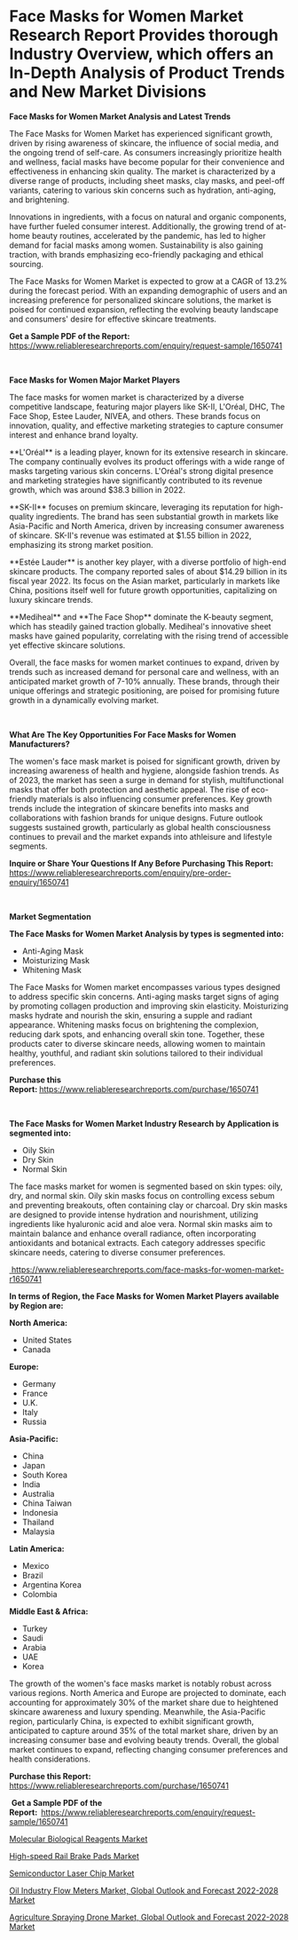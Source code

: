 <p><h1>Face Masks for Women Market Research Report Provides thorough Industry Overview, which offers an In-Depth Analysis of Product Trends and New Market Divisions</h1></p><p><strong>Face Masks for Women Market Analysis and Latest Trends</strong></p>
<p><p>The Face Masks for Women Market has experienced significant growth, driven by rising awareness of skincare, the influence of social media, and the ongoing trend of self-care. As consumers increasingly prioritize health and wellness, facial masks have become popular for their convenience and effectiveness in enhancing skin quality. The market is characterized by a diverse range of products, including sheet masks, clay masks, and peel-off variants, catering to various skin concerns such as hydration, anti-aging, and brightening.</p><p>Innovations in ingredients, with a focus on natural and organic components, have further fueled consumer interest. Additionally, the growing trend of at-home beauty routines, accelerated by the pandemic, has led to higher demand for facial masks among women. Sustainability is also gaining traction, with brands emphasizing eco-friendly packaging and ethical sourcing.</p><p>The Face Masks for Women Market is expected to grow at a CAGR of 13.2% during the forecast period. With an expanding demographic of users and an increasing preference for personalized skincare solutions, the market is poised for continued expansion, reflecting the evolving beauty landscape and consumers' desire for effective skincare treatments.</p></p>
<p><strong>Get a Sample PDF of the Report:&nbsp;</strong> <a href="https://www.reliableresearchreports.com/enquiry/request-sample/1650741?utm_campaign=9&utm_medium=2&utm_source=Github&utm_content=ia&utm_term=12102024&utm_id=face-masks-for-women">https://www.reliableresearchreports.com/enquiry/request-sample/1650741</a></p>
<p>&nbsp;</p>
<p><strong>Face Masks for Women Major Market Players</strong></p>
<p><p>The face masks for women market is characterized by a diverse competitive landscape, featuring major players like SK-II, L'Oréal, DHC, The Face Shop, Estee Lauder, NIVEA, and others. These brands focus on innovation, quality, and effective marketing strategies to capture consumer interest and enhance brand loyalty.</p><p>**L'Oréal** is a leading player, known for its extensive research in skincare. The company continually evolves its product offerings with a wide range of masks targeting various skin concerns. L'Oréal's strong digital presence and marketing strategies have significantly contributed to its revenue growth, which was around $38.3 billion in 2022.</p><p>**SK-II** focuses on premium skincare, leveraging its reputation for high-quality ingredients. The brand has seen substantial growth in markets like Asia-Pacific and North America, driven by increasing consumer awareness of skincare. SK-II's revenue was estimated at $1.55 billion in 2022, emphasizing its strong market position.</p><p>**Estée Lauder** is another key player, with a diverse portfolio of high-end skincare products. The company reported sales of about $14.29 billion in its fiscal year 2022. Its focus on the Asian market, particularly in markets like China, positions itself well for future growth opportunities, capitalizing on luxury skincare trends.</p><p>**Mediheal** and **The Face Shop** dominate the K-beauty segment, which has steadily gained traction globally. Mediheal's innovative sheet masks have gained popularity, correlating with the rising trend of accessible yet effective skincare solutions.</p><p>Overall, the face masks for women market continues to expand, driven by trends such as increased demand for personal care and wellness, with an anticipated market growth of 7-10% annually. These brands, through their unique offerings and strategic positioning, are poised for promising future growth in a dynamically evolving market.</p></p>
<p>&nbsp;</p>
<p><strong>What Are The Key Opportunities For Face Masks for Women Manufacturers?</strong></p>
<p><p>The women's face mask market is poised for significant growth, driven by increasing awareness of health and hygiene, alongside fashion trends. As of 2023, the market has seen a surge in demand for stylish, multifunctional masks that offer both protection and aesthetic appeal. The rise of eco-friendly materials is also influencing consumer preferences. Key growth trends include the integration of skincare benefits into masks and collaborations with fashion brands for unique designs. Future outlook suggests sustained growth, particularly as global health consciousness continues to prevail and the market expands into athleisure and lifestyle segments.</p></p>
<p><strong>Inquire or Share Your Questions If Any Before Purchasing This Report:</strong> <a href="https://www.reliableresearchreports.com/enquiry/pre-order-enquiry/1650741?utm_campaign=9&utm_medium=2&utm_source=Github&utm_content=ia&utm_term=12102024&utm_id=face-masks-for-women">https://www.reliableresearchreports.com/enquiry/pre-order-enquiry/1650741</a></p>
<p>&nbsp;</p>
<p><strong>Market Segmentation</strong></p>
<p><strong>The Face Masks for Women Market Analysis by types is segmented into:</strong></p>
<p><ul><li>Anti-Aging Mask</li><li>Moisturizing Mask</li><li>Whitening Mask</li></ul></p>
<p><p>The Face Masks for Women market encompasses various types designed to address specific skin concerns. Anti-aging masks target signs of aging by promoting collagen production and improving skin elasticity. Moisturizing masks hydrate and nourish the skin, ensuring a supple and radiant appearance. Whitening masks focus on brightening the complexion, reducing dark spots, and enhancing overall skin tone. Together, these products cater to diverse skincare needs, allowing women to maintain healthy, youthful, and radiant skin solutions tailored to their individual preferences.</p></p>
<p><strong>Purchase this Report:&nbsp;</strong><a href="https://www.reliableresearchreports.com/purchase/1650741?utm_campaign=9&utm_medium=2&utm_source=Github&utm_content=ia&utm_term=12102024&utm_id=face-masks-for-women">https://www.reliableresearchreports.com/purchase/1650741</a></p>
<p>&nbsp;</p>
<p><strong>The Face Masks for Women Market Industry Research by Application is segmented into:</strong></p>
<p><ul><li>Oily Skin</li><li>Dry Skin</li><li>Normal Skin</li></ul></p>
<p><p>The face masks market for women is segmented based on skin types: oily, dry, and normal skin. Oily skin masks focus on controlling excess sebum and preventing breakouts, often containing clay or charcoal. Dry skin masks are designed to provide intense hydration and nourishment, utilizing ingredients like hyaluronic acid and aloe vera. Normal skin masks aim to maintain balance and enhance overall radiance, often incorporating antioxidants and botanical extracts. Each category addresses specific skincare needs, catering to diverse consumer preferences.</p></p>
<p><a href="https://www.reliableresearchreports.com/face-masks-for-women-market-r1650741?utm_campaign=9&utm_medium=2&utm_source=Github&utm_content=ia&utm_term=12102024&utm_id=face-masks-for-women">&nbsp;https://www.reliableresearchreports.com/face-masks-for-women-market-r1650741</a></p>
<p><strong>In terms of Region, the Face Masks for Women Market Players available by Region are:</strong></p>
<p>
    <p> <strong> North America: </strong>
        <ul>
            <li>United States</li>
            <li>Canada</li>
        </ul>
        </p> 
    <p> <strong> Europe: </strong>
        <ul>
            <li>Germany</li>
            <li>France</li>
            <li>U.K.</li>
            <li>Italy</li>
            <li>Russia</li>
        </ul>
        </p> 
    <p> <strong> Asia-Pacific: </strong>
        <ul>
            <li>China</li>
            <li>Japan</li>
            <li>South Korea</li>
            <li>India</li>
            <li>Australia</li>
            <li>China Taiwan</li>
            <li>Indonesia</li>
            <li>Thailand</li>
            <li>Malaysia</li>
        </ul>
        </p> 
    <p> <strong> Latin America: </strong>
        <ul>
            <li>Mexico</li>
            <li>Brazil</li>
            <li>Argentina Korea</li>
            <li>Colombia</li>
        </ul>
        </p> 
    <p> <strong> Middle East & Africa: </strong>
        <ul>
            <li>Turkey</li>
            <li>Saudi</li>
            <li>Arabia</li>
            <li>UAE</li>
            <li>Korea</li>
        </ul>
    </p>
    </p>
<p><p>The growth of the women's face masks market is notably robust across various regions. North America and Europe are projected to dominate, each accounting for approximately 30% of the market share due to heightened skincare awareness and luxury spending. Meanwhile, the Asia-Pacific region, particularly China, is expected to exhibit significant growth, anticipated to capture around 35% of the total market share, driven by an increasing consumer base and evolving beauty trends. Overall, the global market continues to expand, reflecting changing consumer preferences and health considerations.</p></p>
<p><strong>Purchase this Report: </strong><a href="https://www.reliableresearchreports.com/purchase/1650741?utm_campaign=9&utm_medium=2&utm_source=Github&utm_content=ia&utm_term=12102024&utm_id=face-masks-for-women">https://www.reliableresearchreports.com/purchase/1650741</a></p>
<p>&nbsp;<strong>Get a Sample PDF of the Report:&nbsp;&nbsp;</strong><a href="https://www.reliableresearchreports.com/enquiry/request-sample/1650741?utm_campaign=9&utm_medium=2&utm_source=Github&utm_content=ia&utm_term=12102024&utm_id=face-masks-for-women">https://www.reliableresearchreports.com/enquiry/request-sample/1650741</a></p>
<p><strong></strong></p>
<p><p><a href="https://www.linkedin.com/pulse/market-forecasting-change-global-molecular-biological-reagents-agiaf?utm_campaign=9&utm_medium=2&utm_source=Github&utm_content=ia&utm_term=12102024&utm_id=face-masks-for-women">Molecular Biological Reagents Market</a></p><p><a href="https://www.linkedin.com/pulse/high-speed-rail-brake-pads-market-size-growth-industry-analysis-qwlve?utm_campaign=9&utm_medium=2&utm_source=Github&utm_content=ia&utm_term=12102024&utm_id=face-masks-for-women">High-speed Rail Brake Pads Market</a></p><p><a href="https://www.linkedin.com/pulse/global-semiconductor-laser-chip-market-trends-analysis-tg29e?utm_campaign=9&utm_medium=2&utm_source=Github&utm_content=ia&utm_term=12102024&utm_id=face-masks-for-women">Semiconductor Laser Chip Market</a></p><p><a href="https://github.com/prosalinda88/Market-Research-Report-List-6/blob/main/oil-industry-flow-meters-market-global-outlook-and-forecast-2022-2028-market.md?utm_campaign=9&utm_medium=2&utm_source=Github&utm_content=ia&utm_term=12102024&utm_id=face-masks-for-women">Oil Industry Flow Meters Market, Global Outlook and Forecast 2022-2028 Market</a></p><p><a href="https://github.com/NorbertYates/Market-Research-Report-List-7/blob/main/agriculture-spraying-drone-market-global-outlook-and-forecast-2022-2028-market.md?utm_campaign=9&utm_medium=2&utm_source=Github&utm_content=ia&utm_term=12102024&utm_id=face-masks-for-women">Agriculture Spraying Drone Market, Global Outlook and Forecast 2022-2028 Market</a></p></p>